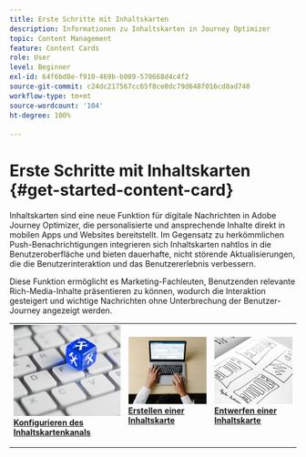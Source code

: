 ```yaml
---
title: Erste Schritte mit Inhaltskarten
description: Informationen zu Inhaltskarten in Journey Optimizer
topic: Content Management
feature: Content Cards
role: User
level: Beginner
exl-id: 64f6bd0e-f910-469b-b089-570668d4c4f2
source-git-commit: c24dc217567cc65f8ce0dc79d648f016cd8ad740
workflow-type: tm+mt
source-wordcount: '104'
ht-degree: 100%

---
```


# Erste Schritte mit Inhaltskarten {#get-started-content-card}

Inhaltskarten sind eine neue Funktion für digitale Nachrichten in Adobe Journey Optimizer, die personalisierte und ansprechende Inhalte direkt in mobilen Apps und Websites bereitstellt. Im Gegensatz zu herkömmlichen Push-Benachrichtigungen integrieren sich Inhaltskarten nahtlos in die Benutzeroberfläche und bieten dauerhafte, nicht störende Aktualisierungen, die die Benutzerinteraktion und das Benutzererlebnis verbessern.

Diese Funktion ermöglicht es Marketing-Fachleuten, Benutzenden relevante Rich-Media-Inhalte präsentieren zu können, wodurch die Interaktion gesteigert und wichtige Nachrichten ohne Unterbrechung der Benutzer-Journey angezeigt werden.

<table style="table-layout:fixed"><tr style="border: 0;">
<td>
<a href="content-card-configuration.md">
<img alt="Lead" src="../assets/do-not-localize/sms-config.jpg">
</a>
<div><a href="content-card-configuration.md"><strong>Konfigurieren des Inhaltskartenkanals</strong>
</div>
<p>
</td>
<td>
<a href="create-content-card.md">
<img alt="Gelegentlich" src="../assets/do-not-localize/sms-create.jpeg">
</a>
<div>
<a href="create-content-card.md"><strong>Erstellen einer Inhaltskarte</strong></a>
</div>
<p></td>
<td>
<a href="design-content-card.md">
<img alt="Validierung" src="../assets/do-not-localize/web-design.jpg">
</a>
<div>
<a href="design-content-card.md"><strong>Entwerfen einer Inhaltskarte</strong></a>
</div>
<p>
</td>
</tr></table>
